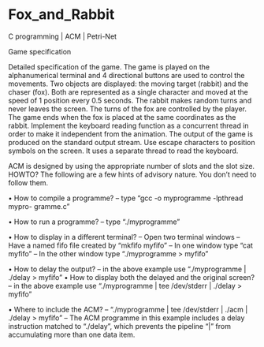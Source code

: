 # Fox_and_Rabbit
C programming | ACM | Petri-Net 

Game specification 

Detailed specification of the game.
The game is played on the alphanumerical terminal and 4 directional buttons are used to control the movements. Two objects are displayed: the moving target (rabbit) and the chaser (fox). Both are represented as a single character and moved at the speed of 1 position every 0.5 seconds. The rabbit makes random turns and never leaves the screen. The turns of the fox are controlled by the player. The game ends when the fox is placed at the same coordinates as the rabbit. 
Implement the keyboard reading function as a concurrent thread in order to make it independent from the animation. The output of the game is produced on the standard output stream. Use escape characters to position symbols on the screen. It uses a separate thread to read the keyboard.


ACM is designed by using the appropriate number of slots and the slot size. 
HOWTO?
The following are a few hints of advisory nature. You don’t need to follow them. 

• How to compile a programme? 
    – type “gcc -o myprogramme -lpthread mypro- gramme.c” 

• How to run a programme? 
    – type “./myprogramme” 

• How to display in a different terminal? 
    – Open two terminal windows 
    – Have a named fifo file created by “mkfifo myfifo” 
    – In one window type “cat myfifo” 
    – In the other window type “./myprogramme > myfifo” 

• How to delay the output? 
    – in the above example use “./myprogramme | ./delay > myfifo” 
• How to display both the delayed and the original screen? 
    – in the above example use “./myprogramme | tee /dev/stderr | ./delay > myfifo” 

• Where to include the ACM? 
    – “./myprogramme | tee /dev/stderr | ./acm | ./delay > myfifo” 
    – The ACM programme in this example includes a delay instruction matched to “./delay”, which prevents the pipeline “|” from accumulating more than one data item.
